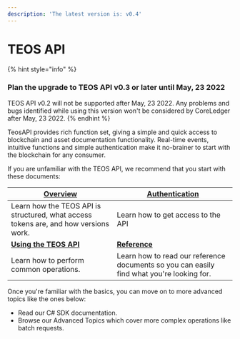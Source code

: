 ```yaml
---
description: 'The latest version is: v0.4'
---
```


# TEOS API

{% hint style="info" %}
### Plan the upgrade to TEOS API v0.3 or later until May, 23 2022

TEOS API v0.2 will not be supported after May, 23 2022. Any problems and bugs identified while using this version won't be considered by CoreLedger after May, 23 2022.
{% endhint %}

TeosAPI provides rich function set, giving a simple and quick access to blockchain and asset documentation functionality. Real-time events, intuitive functions and simple authentication make it no-brainer to start with the blockchain for any consumer.

If you are unfamiliar with the TEOS API, we recommend that you start with these documents:

| [**Overview**](overview/)                                                            | [Authentication](authentication.md)                                                       |
| ------------------------------------------------------------------------------------ | ----------------------------------------------------------------------------------------- |
| Learn how the TEOS API is structured, what access tokens are, and how versions work. | Learn how to get access to the API                                                        |
| [**Using the TEOS API**](using-the-teos-api/)                                        | [**Reference**](reference/)                                                               |
| Learn how to perform common operations.                                              | Learn how to read our reference documents so you can easily find what you're looking for. |

Once you're familiar with the basics, you can move on to more advanced topics like the ones below:

* Read our C# SDK documentation.
* Browse our Advanced Topics which cover more complex operations like batch requests.
